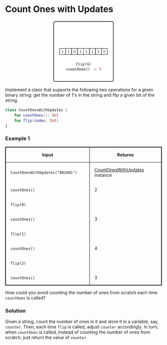 <style>
.samples th, .samples td {
    border: 1px solid black;
    border-collapse: collapse;
    padding: 15px;
    width: 300px;
    /*max-width: 100%;*/
    /*text-align: center;*/
    /*alignment: center;*/
}

.sample th, .sample td {
    border: 1px solid black;
    padding: 15px;
    width: 300px;
    /*max-width: 100%;*/
    /*text-align: center;*/
    /*alignment: center;*/
}

.sample td {
    border-top: none;
    border-bottom: none;
}

.sample table {
    border-collapse: collapse;
    border: 1px solid black;
}

.logo {
    display: flex;
    justify-content: center;
}

.logo img {
    width: 200px;
    align: center;
}

.code span {
    line-height: 22px;
}
</style>

# Count Ones with Updates
<div class="logo">
    <img src="../../images/count_ones_with_updates_logo.png">
</div>

Implement a class that supports the following two operations
for a given binary string: get the number of 1's in the string
and flip a given bit of the string.

```Kotlin
class CountOnesWithUpdates {
    fun countOnes(): Int
    fun flip(index: Int)
}
```

### Example 1

<div class="sample">

| Input                            | Returns                                                             |
|----------------------------------|---------------------------------------------------------------------|
| `CountOnesWithUpdates("001001")` | [CountOnesWithUpdates](psi_element://CountOnesWithUpdates) instance |
| `countOnes()`                    | 2                                                                   |
| `flip(0)`                        |                                                                     |
| `countOnes()`                    | 3                                                                   |
| `flip(1)`                        |                                                                     |
| `countOnes()`                    | 4                                                                   |
| `flip(2)`                        |                                                                     |
| `countOnes()`                    | 3                                                                   |

</div>

<div class="hint">
How could you avoid 
counting the number of ones from scratch 
each time <code>countOnes</code> is called?
</div>

<div class="hint">

### Solution

Given a string, count the number of ones in it and store it
in a variable, say, `counter`. Then, each time `flip` is called,
adjust `counter` accordingly. In turn, when `countOnes` is called,
instead of counting the number of ones from scratch, just return the
value of `counter`.
</div>